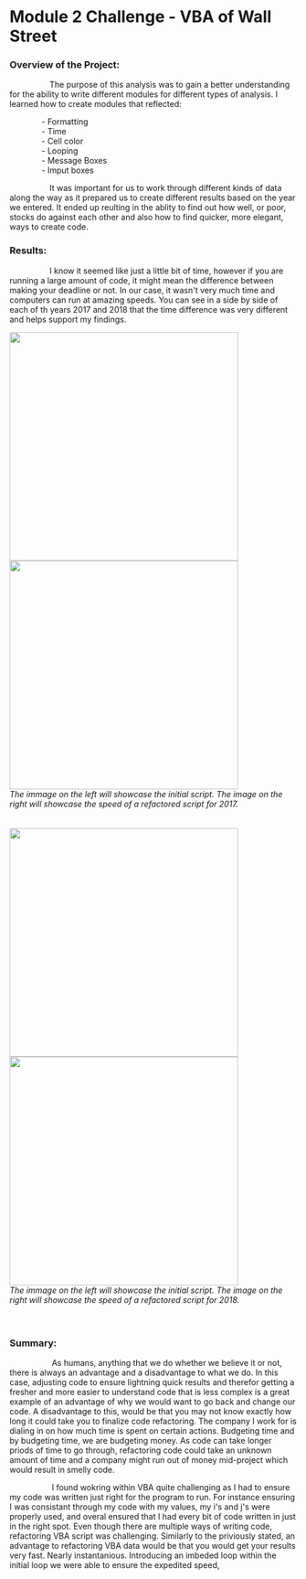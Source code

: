 # Module 2 Challenge - VBA of Wall Street
### Overview of the Project: ###


&emsp;&emsp;&emsp;&emsp;&emsp;The purpose of this analysis was to gain a better understanding for the ability to write different modules for different types of analysis. I learned how to create modules that reflected:<br/>

&emsp;&emsp;&emsp;&emsp;- Formatting<br/>
&emsp;&emsp;&emsp;&emsp;- Time<br/>
&emsp;&emsp;&emsp;&emsp;- Cell color<br/>
&emsp;&emsp;&emsp;&emsp;- Looping<br/>
&emsp;&emsp;&emsp;&emsp;- Message Boxes<br/>
&emsp;&emsp;&emsp;&emsp;- Imput boxes<br/>

&emsp;&emsp;&emsp;&emsp;&emsp;It was important for us to work through different kinds of data along the way as it prepared us to create different results based on the year we entered. It ended up reulting in the ablity to find out how well, or poor, stocks do against each other and also how to find quicker, more elegant, ways to create code.

### Results: ###

&emsp;&emsp;&emsp;&emsp;&emsp;I know it seemed like just a little bit of time, however if you are running a large amount of code, it might mean the difference between making your deadline or not. In our case, it wasn't very much time and computers can run at amazing speeds. You can see in a side by side of each of th years 2017 and 2018 that the time difference was very different and helps support my findings.

<img src="https://github.com/ChristianShada/Stock_Analysis_2.0/blob/main/VBA_Challenge_2017.png" width="400" height="400"> <img src="https://github.com/ChristianShada/Stock_Analysis_2.0/blob/main/Faster_VBA_Challenge_2017.PNG" width="400" height="400"><br/>
*The immage on the left will showcase the initial script. The image on the right will showcase the speed of a refactored script for 2017.*
<br/>
<br/>
<br/>
<img src="https://github.com/ChristianShada/Stock_Analysis_2.0/blob/main/VBA_Challenge_2018.PNG" width="400" height="400"> <img src="https://github.com/ChristianShada/Stock_Analysis_2.0/blob/main/Even_Faster_VBA_Challenge_2018.png" width="400" height="400"><br/>
*The immage on the left will showcase the initial script. The image on the right will showcase the speed of a refactored script for 2018.*
<br/>
<br/>
<br/>
### Summary: ###
&emsp;&emsp;&emsp;&emsp;&emsp; As humans, anything that we do whether we believe it or not, there is always an advantage and a disadvantage to what we do. In this case, adjusting code to ensure lightning quick results and therefor getting a fresher and more easier to understand code that is less complex is a great example of an advantage of why we would want to go back and change our code. A disadvantage to this, would be that you may not know exactly how long it could take you to finalize code refactoring. The company I work for is dialing in on how much time is spent on certain actions. Budgeting time and by budgeting time, we are budgeting money. As code can take longer priods of time to go through, refactoring code could take an unknown amount of time and a company might run out of money mid-project which would result in smelly code.

&emsp;&emsp;&emsp;&emsp;&emsp; I found wokring within VBA quite challenging as I had to ensure my code was written just right for the program to run. For instance ensuring I was consistant through my code with my values, my i's and j's were properly used, and overal ensured that I had every bit of code written in just in the right spot. Even though there are multiple ways of writing code, refactoring VBA script was challenging. Similarly to the priviously stated, an advantage to refactoring VBA data would be that you would get your results very fast. Nearly instantanious. Introducing an imbeded loop within the initial loop we were able to ensure the expedited speed,
